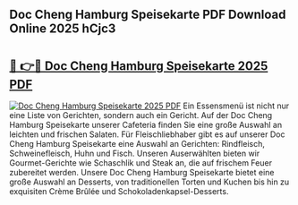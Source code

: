 ## Doc Cheng Hamburg Speisekarte PDF Download Online 2025 hCjc3

# <h2><a href="http://gc6xy1.nevu.top/?p=Doc+Cheng+Hamburg+Speisekarte">🔗 👉🔴 Doc Cheng Hamburg Speisekarte 2025 PDF</a></h2>

[![Doc Cheng Hamburg Speisekarte 2025 PDF](https://i.imgur.com/dBaPXMq.png)](http://gc6xy1.nevu.top/?p=Doc+Cheng+Hamburg+Speisekarte)
Ein Essensmenü ist nicht nur eine Liste von Gerichten, sondern auch ein Gericht. Auf der Doc Cheng Hamburg Speisekarte unserer Cafeteria finden Sie eine große Auswahl an leichten und frischen Salaten. Für Fleischliebhaber gibt es auf unserer Doc Cheng Hamburg Speisekarte eine Auswahl an Gerichten: Rindfleisch, Schweinefleisch, Huhn und Fisch. Unseren Auserwählten bieten wir Gourmet-Gerichte wie Schaschlik und Steak an, die auf frischem Feuer zubereitet werden. Unsere Doc Cheng Hamburg Speisekarte bietet eine große Auswahl an Desserts, von traditionellen Torten und Kuchen bis hin zu exquisiten Crème Brûlée und Schokoladenkapsel-Desserts.
